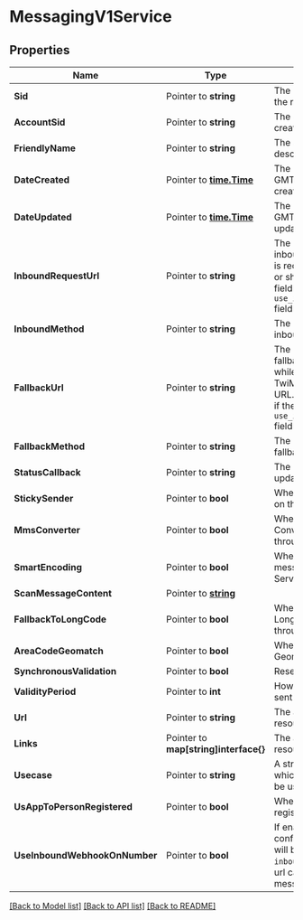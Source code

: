 # MessagingV1Service

## Properties

Name | Type | Description | Notes
------------ | ------------- | ------------- | -------------
**Sid** | Pointer to **string** | The unique string that identifies the resource |
**AccountSid** | Pointer to **string** | The SID of the Account that created the resource |
**FriendlyName** | Pointer to **string** | The string that you assigned to describe the resource |
**DateCreated** | Pointer to [**time.Time**](time.Time.md) | The ISO 8601 date and time in GMT when the resource was created |
**DateUpdated** | Pointer to [**time.Time**](time.Time.md) | The ISO 8601 date and time in GMT when the resource was last updated |
**InboundRequestUrl** | Pointer to **string** | The URL we call using inbound_method when a message is received by any phone number or short code in the Service. This field will be overridden if the `use_inbound_webhook_on_number` field is enabled. |
**InboundMethod** | Pointer to **string** | The HTTP method we use to call inbound_request_url |
**FallbackUrl** | Pointer to **string** | The URL that we call using fallback_method if an error occurs while retrieving or executing the TwiML from the Inbound Request URL. This field will be overridden if the `use_inbound_webhook_on_number` field is enabled. |
**FallbackMethod** | Pointer to **string** | The HTTP method we use to call fallback_url |
**StatusCallback** | Pointer to **string** | The URL we call to pass status updates about message delivery |
**StickySender** | Pointer to **bool** | Whether to enable Sticky Sender on the Service instance |
**MmsConverter** | Pointer to **bool** | Whether to enable the MMS Converter for messages sent through the Service instance |
**SmartEncoding** | Pointer to **bool** | Whether to enable Encoding for messages sent through the Service instance |
**ScanMessageContent** | Pointer to [**string**](ServiceEnumScanMessageContent.md) |  |
**FallbackToLongCode** | Pointer to **bool** | Whether to enable Fallback to Long Code for messages sent through the Service instance |
**AreaCodeGeomatch** | Pointer to **bool** | Whether to enable Area Code Geomatch on the Service Instance |
**SynchronousValidation** | Pointer to **bool** | Reserved |
**ValidityPeriod** | Pointer to **int** | How long, in seconds, messages sent from the Service are valid |
**Url** | Pointer to **string** | The absolute URL of the Service resource |
**Links** | Pointer to **map[string]interface{}** | The absolute URLs of related resources |
**Usecase** | Pointer to **string** | A string describing the scenario in which the Messaging Service will be used |
**UsAppToPersonRegistered** | Pointer to **bool** | Whether US A2P campaign is registered for this Service. |
**UseInboundWebhookOnNumber** | Pointer to **bool** | If enabled, the webhook url configured on the phone number will be used and will override the `inbound_request_url`/`fallback_url` url called when an inbound message is received. |

[[Back to Model list]](../README.md#documentation-for-models) [[Back to API list]](../README.md#documentation-for-api-endpoints) [[Back to README]](../README.md)



